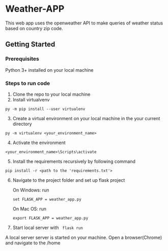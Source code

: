 # Weather-APP
This web app uses the openweather API to make queries of weather status based on country zip code. 


## Getting Started

### Prerequisites
Python 3+ installed on your local machine

### Steps to run code

1. Clone the repo to your local machine
2. Install virtualvenv 
```
py -m pip install --user virtualenv
```
3. Create a virtual environment on your local machine in the your current directory

```
py -m virtualenv <your_environment_name>
```
4. Activate the environment
```
<your_environment_name>\Scripts\activate
```
5. Install the requirements recursively by following command

```
pip install -r <path to the 'requirements.txt'>
```
6. Navigate to the project folder and set up flask project
    
    On Windows: run
    ```
    set FLASK_APP = weather_app.py 
    ```
    On Mac OS: run
    ```
    export FLASK_APP = weather_app.py 
    ```
7. Start local server with ``` flask run```

A local server server is started on your machine. Open a browser(Chrome) and navigate to the /home
    
